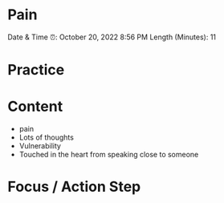 # Pain

Date & Time ⏰: October 20, 2022 8:56 PM
Length (Minutes): 11

# Practice

# Content

- pain
- Lots of thoughts
- Vulnerability
- Touched in the heart from speaking close to someone

# Focus / Action Step